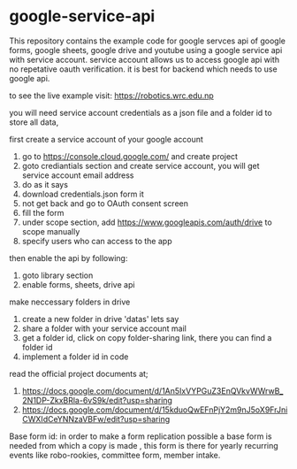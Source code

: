 # google-service-api

This repository contains the example code for google servces api of google forms, google sheets, google drive and youtube using a google service api with service account. service account allows us to access google api with no repetative oauth verification. it is best for backend which needs to use google api.

to see the live example visit: <https://robotics.wrc.edu.np>

you will need service account credentials as a json file and a folder id to store all data,

first create a service account of your google account

1. go to https://console.cloud.google.com/ and create project
2. goto crediantials section and create service account, you will get service account email address
3. do as it says
4. download credentials.json form it
5. not get back and go to OAuth consent screen
6. fill the form
7. under scope section,  add https://www.googleapis.com/auth/drive to scope manually
8. specify users who can access to the  app

then enable the api by following:

1. goto library section
2. enable forms, sheets, drive api

make neccessary folders in drive

1. create a new folder in drive 'datas' lets say
2. share a folder with your service account mail
3. get a folder id, click on copy folder-sharing link, there you can find a folder id
4. implement a folder id in code

read the official project documents at;

1. <https://docs.google.com/document/d/1An5IxVYPGuZ3EnQVkvWWrwB_2N1DP-ZkxBRla-6vS9k/edit?usp=sharing>
2. <https://docs.google.com/document/d/15kduoQwEFnPjY2m9nJ5oX9FrJniCWXIdCeYNNzaVBFw/edit?usp=sharing>

Base form id: in order to make a form replication possible a base form is needed from which a copy is made , this form is there for yearly recurring events like robo-rookies, committee form, member intake.
